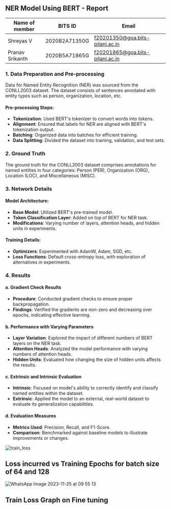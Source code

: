

## NER Model Using BERT - Report


| Name of member | BITS ID | Email |
|---|---|---|
| Shreyas V | 2020B2A71350G | f20201350@goa.bits-pilani.ac.in |
| Pranav Srikanth | 2020B5A71865G | f20201865@goa.bits-pilani.ac.in |


### 1. Data Preparation and Pre-processing

Data for Named Entity Recognition (NER) was sourced from the CONLL2003 dataset. The dataset consists of sentences annotated with entity types such as person, organization, location, etc.

#### Pre-processing Steps:
- **Tokenization**: Used BERT's tokenizer to convert words into tokens.
- **Alignment**: Ensured that labels for NER are aligned with BERT's tokenization output.
- **Batching**: Organized data into batches for efficient training.
- **Data Splitting**: Divided the dataset into training, validation, and test sets.

### 2. Ground Truth

The ground truth for the CONLL2003 dataset comprises annotations for named entities in four categories: Person (PER), Organization (ORG), Location (LOC), and Miscellaneous (MISC).

### 3. Network Details

#### Model Architecture:
- **Base Model**: Utilized BERT's pre-trained model.
- **Token Classification Layer**: Added on top of BERT for NER task.
- **Modifications**: Varying number of layers, attention heads, and hidden units in experiments.

#### Training Details:
- **Optimizers**: Experimented with AdamW, Adam, SGD, etc.
- **Loss Functions**: Default cross-entropy loss, with exploration of alternatives in experiments.

### 4. Results

#### a. Gradient Check Results
- **Procedure**: Conducted gradient checks to ensure proper backpropagation.
- **Findings**: Verified the gradients are non-zero and decreasing over epochs, indicating effective learning.

#### b. Performance with Varying Parameters
- **Layer Variation**: Explored the impact of different numbers of BERT layers on the NER task.
- **Attention Heads**: Analyzed the model performance with varying numbers of attention heads.
- **Hidden Units**: Evaluated how changing the size of hidden units affects the results.

#### c. Extrinsic and Intrinsic Evaluation
- **Intrinsic**: Focused on model's ability to correctly identify and classify named entities within the dataset.
- **Extrinsic**: Applied the model to an external, real-world dataset to evaluate its generalization capabilities.

#### d. Evaluation Measures
- **Metrics Used**: Precision, Recall, and F1-Score.
- **Comparison**: Benchmarked against baseline models to illustrate improvements or changes.

![train_loss](https://github.com/shreyasvinaya/CS-F429-NLP/assets/72306130/323fd3c6-531a-4bad-8ad4-53cae03693f2)

## Loss incurred vs Training Epochs for batch size of 64 and 128

![WhatsApp Image 2023-11-25 at 09 55 13](https://github.com/shreyasvinaya/CS-F429-NLP/assets/72306130/66de2be6-ee28-47f3-a96c-7e834180f123)
## Train Loss Graph on Fine tuning
